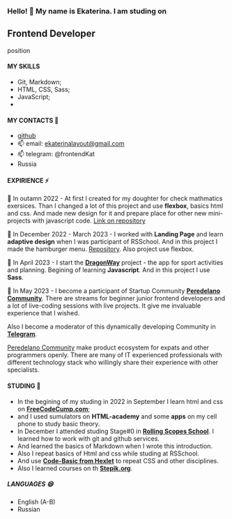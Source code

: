 ### Hello! 👋   My name is Ekaterina. I am studing on 
## Frontend Developer 
position

#### MY SKILLS
- Git, Markdown;
- HTML, CSS, Sass;
- JavaScript;
- 

#### MY CONTACTS 💬
- [github](https://github.com/frontenddevkan)
- 📫 email: ekaterinalayout@gmail.com 
- 📫 telegram: @frontendKat
- Russia

#### EXPIRIENCE ⚡

🌱  In outamn 2022 - At first I created for my doughter for check mathmatics exersices. Than I changed a lot of this project and use **flexbox**, basics html and css. And made new design for it and prepare place 
for other new mini-projects with javascript code. [Link on repository](https://github.com/frontenddevkan/PortalForApps)

🌱 In December 2022 - March 2023 - I worked with **Landing Page** and learn **adaptive design** when I was participant of RSSchool. And in this project I made the hamburger menu. [Repository](https://github.com/frontenddevkan/Plants_Landing). Also project use flexbox.     

🌱 In April 2023 - I start the **[DragonWay](https://github.com/frontenddevkan/DragonWay)** project - the app for sport activities and planning. Begining of learning **Javascript**. And in this project I use **Sass**.

🌱 In May 2023 - I become a participant of Startup Community **[Peredelano Community](http://discord.gg/peredelano)**. There are streams for beginner junior frontend developers and a lot of live-coding sessions with live projects. It give me invaluable experience that I wished. 

Also I become a moderator of this dynamically developing Community in **[Telegram](https://t.me/peredelanostartups/13)**. 

[Peredelano Community](http://discord.gg/peredelano) make product ecosystem for expats and other programmers openly. There are many of IT experienced professionals with different technology stack who willingly share their experience with other specialists. 

#### STUDING 🔭  
- In the begining of my studing in 2022 in September I learn html and css on **[FreeCodeCump.com](freeCodeCump.com)**; 
- and I used sumulators on **HTML-academy** and some **apps** on my cell phone to study basic theory.  
- In December I attended studing Stage#0 in **[Rolling Scopes School](https://rollingscopes.com/)**. I learned how to work with git and github services. 
- And learned the basics of Markdown when I wrote this introduction. 
- Also I repeat basics of Html and css while studing at RSSchool. 
- And use **[Code-Basic from Hexlet](https://code-basics.com)** to repeat CSS and other disciplines.
- Also I learned courses on th **[Stepik.org](stepik.org)**.

##### LANGUAGES 😄
- English (A-B)
- Russian


